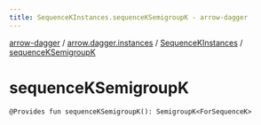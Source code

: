 ```yaml
---
title: SequenceKInstances.sequenceKSemigroupK - arrow-dagger
---
```


[arrow-dagger](../../index.html) / [arrow.dagger.instances](../index.html) / [SequenceKInstances](index.html) / [sequenceKSemigroupK](./sequence-k-semigroup-k.html)

# sequenceKSemigroupK

`@Provides fun sequenceKSemigroupK(): SemigroupK<ForSequenceK>`